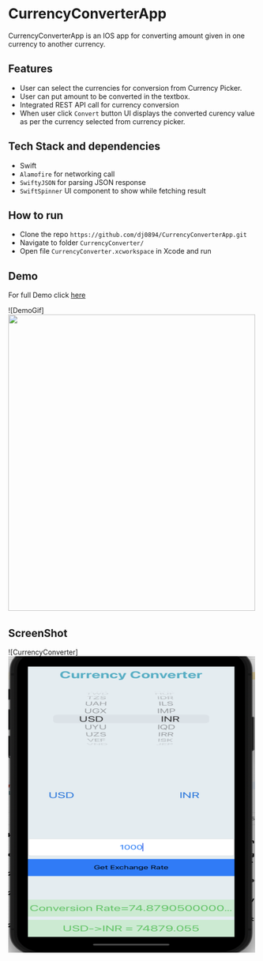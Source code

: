 # CurrencyConverterApp
CurrencyConverterApp is an IOS app for converting amount given in one currency to another currency. 

## Features
* User can select the currencies for conversion from Currency Picker.
* User can put amount to be converted in the textbox.
* Integrated REST API call for currency conversion
* When user click ```Convert``` button UI displays the converted curency value as per the currency selected from currency picker.

## Tech Stack and dependencies
* Swift
* ```Alamofire``` for networking call
* ```SwiftyJSON``` for parsing JSON response
* ```SwiftSpinner``` UI component to show while fetching result

## How to run 
* Clone the repo ```https://github.com/dj0894/CurrencyConverterApp.git```
* Navigate to folder  ```CurrencyConverter/```
* Open file ```CurrencyConverter.xcworkspace``` in Xcode and run


## Demo
For full Demo click [here](https://drive.google.com/drive/u/0/folders/1UpGc8nZ2tcgK9rp96cGJKPrXtx1_Mt29)

![DemoGif]<img src="./gif/currencyConverter.gif" width="500" height="600">

## ScreenShot
![CurrencyConverter]<img src="./screenshots/CurrencyConvert.png" width="500" height="600">




 
